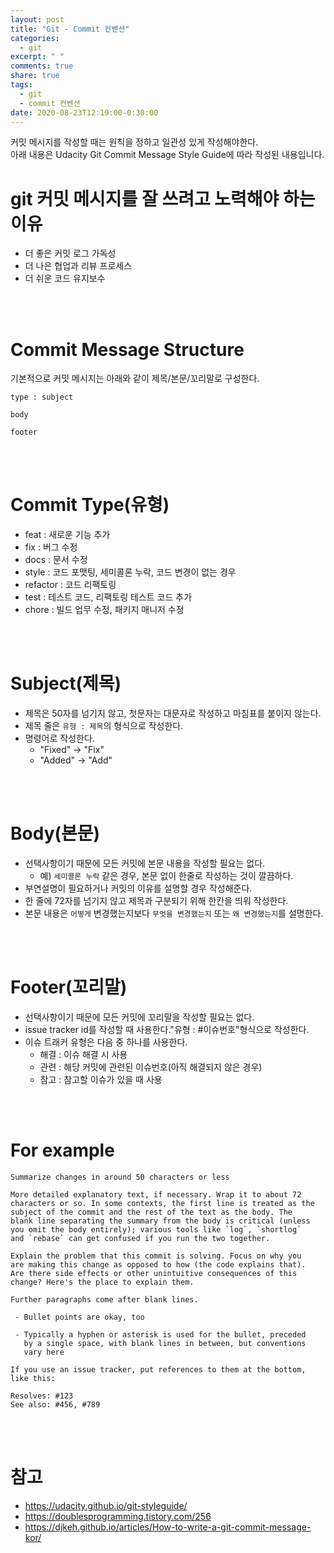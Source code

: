 ```yaml
---
layout: post
title: "Git - Commit 컨벤션"
categories:
  - git
excerpt: " "
comments: true
share: true
tags:
  - git
  - commit 컨벤션
date: 2020-08-23T12:19:00-0:30:00
---
```


커밋 메시지를 작성할 때는 원칙을 정하고 일관성 있게 작성해야한다. <br> 아래 내용은 Udacity Git Commit Message Style Guide에 따라 작성된 내용입니다.<br>

# git 커밋 메시지를 잘 쓰려고 노력해야 하는 이유

- 더 좋은 커밋 로그 가독성
- 더 나은 협업과 리뷰 프로세스
- 더 쉬운 코드 유지보수

<br><br>

# Commit Message Structure

기본적으로 커밋 메시지는 아래와 같이 제목/본문/꼬리말로 구성한다.

```
type : subject

body

footer
```

<br><br>

# Commit Type(유형)

- feat : 새로운 기능 추가
- fix : 버그 수정
- docs : 문서 수정
- style : 코드 포맷팅, 세미콜론 누락, 코드 변경이 없는 경우
- refactor : 코드 리팩토링
- test : 테스트 코드, 리팩토링 테스트 코드 추가
- chore : 빌드 업무 수정, 패키지 매니저 수정

<br><br>

# Subject(제목)

- 제목은 50자를 넘기지 않고, 첫문자는 대문자로 작성하고 마침표를 붙이지 않는다.
- 제목 줄은 `유형 : 제목`의 형식으로 작성한다.
- 명령어로 작성한다.
  - "Fixed" -> "Fix"
  - "Added" -> "Add"

<br><br>

# Body(본문)

- 선택사항이기 때문에 모든 커밋에 본문 내용을 작성할 필요는 없다.
  - 예) `세미콜론 누락` 같은 경우, 본문 없이 한줄로 작성하는 것이 깔끔하다.
- 부연설명이 필요하거나 커밋의 이유를 설명할 경우 작성해준다.
- 한 줄에 72자를 넘기지 않고 제목과 구분되기 위해 한칸을 띄워 작성한다.
- 본문 내용은 `어떻게` 변경했는지보다 `무엇을 변경했는지` 또는 `왜 변경했는지`를 설명한다.

<br><br>

# Footer(꼬리말)

- 선택사항이기 때문에 모든 커밋에 꼬리말을 작성할 필요는 없다.
- issue tracker id를 작성할 때 사용한다."유형 : #이슈번호"형식으로 작성한다.
- 이슈 트래커 유형은 다음 중 하나를 사용한다.
  - 해결 : 이슈 해결 시 사용
  - 관련 : 해당 커밋에 관련된 이슈번호(아직 해결되지 않은 경우)
  - 참고 : 참고할 이슈가 있을 때 사용

<br><br>

# For example

```
Summarize changes in around 50 characters or less

More detailed explanatory text, if necessary. Wrap it to about 72
characters or so. In some contexts, the first line is treated as the
subject of the commit and the rest of the text as the body. The
blank line separating the summary from the body is critical (unless
you omit the body entirely); various tools like `log`, `shortlog`
and `rebase` can get confused if you run the two together.

Explain the problem that this commit is solving. Focus on why you
are making this change as opposed to how (the code explains that).
Are there side effects or other unintuitive consequences of this
change? Here's the place to explain them.

Further paragraphs come after blank lines.

 - Bullet points are okay, too

 - Typically a hyphen or asterisk is used for the bullet, preceded
   by a single space, with blank lines in between, but conventions
   vary here

If you use an issue tracker, put references to them at the bottom,
like this:

Resolves: #123
See also: #456, #789
```

<br><br>

# 참고

- <https://udacity.github.io/git-styleguide/>
- <https://doublesprogramming.tistory.com/256>
- <https://djkeh.github.io/articles/How-to-write-a-git-commit-message-kor/>
